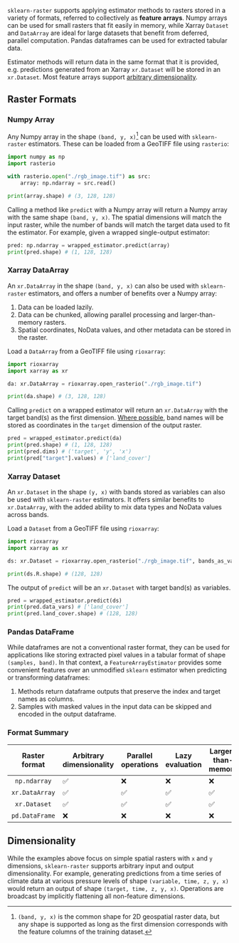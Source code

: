 `sklearn-raster` supports applying estimator methods to rasters stored in a variety of formats, referred to collectively as **feature arrays**. Numpy arrays can be used for small rasters that fit easily in memory, while Xarray `Dataset` and `DataArray` are ideal for large datasets that benefit from deferred, parallel computation. Pandas dataframes can be used for extracted tabular data. 

Estimator methods will return data in the same format that it is provided, e.g. predictions generated from an Xarray `xr.Dataset` will be stored in an `xr.Dataset`. Most feature arrays support [arbitrary dimensionality](#dimensionality).

## Raster Formats

### Numpy Array

Any Numpy array in the shape `(band, y, x)`[^bands] can be used with `sklearn-raster` estimators. These can be loaded from a GeoTIFF file using `rasterio`:

```python
import numpy as np
import rasterio

with rasterio.open("./rgb_image.tif") as src:
    array: np.ndarray = src.read()

print(array.shape) # (3, 128, 128)
```

Calling a method like `predict` with a Numpy array will return a Numpy array with the same shape `(band, y, x)`. The spatial dimensions will match the input raster, while the number of bands will match the target data used to fit the estimator. For example, given a wrapped single-output estimator:

```python
pred: np.ndarray = wrapped_estimator.predict(array)
print(pred.shape) # (1, 128, 128) 
```

### Xarray DataArray

An `xr.DataArray` in the shape `(band, y, x)` can also be used with `sklearn-raster` estimators, and offers a number of benefits over a Numpy array:

1. Data can be loaded lazily.
2. Data can be chunked, allowing parallel processing and larger-than-memory rasters.
3. Spatial coordinates, NoData values, and other metadata can be stored in the raster.

Load a `DataArray` from a GeoTIFF file using `rioxarray`:

```python
import rioxarray
import xarray as xr

da: xr.DataArray = rioxarray.open_rasterio("./rgb_image.tif")

print(da.shape) # (3, 128, 128)
```

Calling `predict` on a wrapped estimator will return an `xr.DataArray` with the target band(s) as the first dimension. [Where possible](metadata.md#band-names), band names will be stored as coordinates in the `target` dimension of the output raster.

```python
pred = wrapped_estimator.predict(da)
print(pred.shape) # (1, 128, 128)
print(pred.dims) # ('target', 'y', 'x')
print(pred["target"].values) # ['land_cover']
```

### Xarray Dataset

An `xr.Dataset` in the shape `(y, x)` with bands stored as variables can also be used with `sklearn-raster` estimators. It offers similar benefits to `xr.DataArray`, with the added ability to mix data types and NoData values across bands. 

Load a `Dataset` from a GeoTIFF file using `rioxarray`:

```python
import rioxarray
import xarray as xr

ds: xr.Dataset = rioxarray.open_rasterio("./rgb_image.tif", bands_as_variables=True)

print(ds.R.shape) # (128, 128)
```

The output of `predict` will be an `xr.Dataset` with target band(s) as variables.

```python
pred = wrapped_estimator.predict(ds)
print(pred.data_vars) # ['land_cover']
print(pred.land_cover.shape) # (128, 128)
```

### Pandas DataFrame

While dataframes are not a conventional raster format, they can be used for applications like storing extracted pixel values in a tabular format of shape `(samples, band)`. In that context, a `FeatureArrayEstimator` provides some convenient features over an unmodified `sklearn` estimator when predicting or transforming dataframes:

1. Methods return dataframe outputs that preserve the index and target names as columns.
2. Samples with masked values in the input data can be skipped and encoded in the output dataframe.

### Format Summary

| <div style="width: 100px;">Raster format</div> | Arbitrary dimensionality | Parallel operations | Lazy evaluation | Larger-than-memory | Metadata attributes | Mixed variable types |
|:-------------:|--------------------------|---------------------|-----------------|--------------------|---------------------|----------------------|
| `np.ndarray` | ✅ |❌ | ❌ | ❌ | ❌ | ❌ |
| `xr.DataArray` | ✅ | ✅ | ✅ | ✅ | ✅ | ❌ |
| `xr.Dataset` | ✅ | ✅ | ✅ | ✅ | ✅ | ✅ |
| `pd.DataFrame` | ❌ |❌ | ❌ | ❌ | ❌ | ✅ |

## Dimensionality

While the examples above focus on simple spatial rasters with `x` and `y` dimensions, `sklearn-raster` supports arbitrary input and output dimensionality. For example, generating predictions from a time series of climate data at various pressure levels of shape `(variable, time, z, y, x)` would return an output of shape `(target, time, z, y, x)`. Operations are broadcast by implicitly flattening all non-feature dimensions.

[^bands]: `(band, y, x)` is the common shape for 2D geospatial raster data, but any shape is supported as long as the first dimension corresponds with the feature columns of the training dataset.
